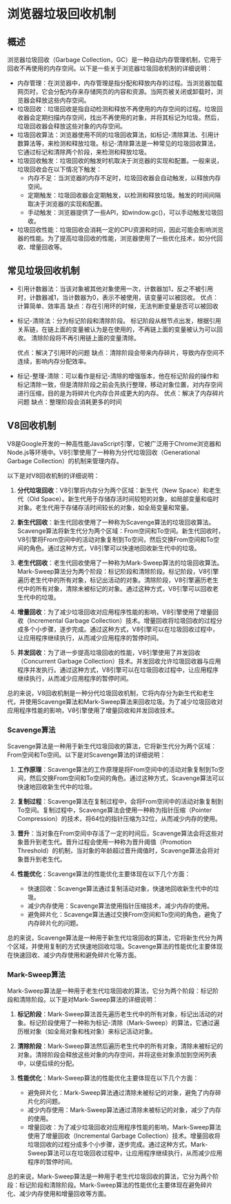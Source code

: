 # 浏览器垃圾回收机制
## 概述
浏览器垃圾回收（Garbage Collection，GC）是一种自动内存管理机制，它用于回收不再使用的内存空间。以下是一些关于浏览器垃圾回收机制的详细说明：
* 内存管理：在浏览器中，内存管理是指分配和释放内存的过程。当浏览器加载网页时，它会分配内存来存储网页的内容和资源。当网页被关闭或卸载时，浏览器会释放这些内存空间。
* 垃圾回收：垃圾回收是指自动检测和释放不再使用的内存空间的过程。垃圾回收器会定期扫描内存空间，找出不再使用的对象，并将其标记为垃圾。然后，垃圾回收器会释放这些对象的内存空间。
* 垃圾回收算法：浏览器使用不同的垃圾回收算法，如标记-清除算法、引用计数算法等，来检测和释放垃圾。标记-清除算法是一种常见的垃圾回收算法，它通过标记和清除两个阶段，来检测和释放垃圾。
* 垃圾回收触发：垃圾回收的触发时机取决于浏览器的实现和配置。一般来说，垃圾回收会在以下情况下触发：
    * 内存不足：当浏览器的内存不足时，垃圾回收器会自动触发，以释放内存空间。
    * 定期触发：垃圾回收器会定期触发，以检测和释放垃圾。触发的时间间隔取决于浏览器的实现和配置。
    * 手动触发：浏览器提供了一些API，如window.gc()，可以手动触发垃圾回收。
* 垃圾回收性能：垃圾回收会消耗一定的CPU资源和时间，因此可能会影响浏览器的性能。为了提高垃圾回收的性能，浏览器使用了一些优化技术，如分代回收、增量回收等。

## 常见垃圾回收机制
* 引用计数器法：当该对象被其他对象使用一次，计数器加1，反之不被引用时，计数器减1，当计数器为0，表示不被使用，该变量可以被回收。
    优点：计算简单、效率高
    缺点：存在引用环的时候，无法判断变量是否可以被回收

* 标记-清除法：分为标记阶段和清除阶段。
    标记阶段从根节点出发，根据引用关系链，在链上面的变量被认为是在使用的，不再链上面的变量被认为可以回收。
    清除阶段将不再引用链上面的变量清除。    
    
    优点：解决了引用环的问题
    缺点：清除阶段会带来内存碎片，导致内存空间不连续，影响内存分配效率。

* 标记-整理-清除：可以看作是标记-清除的增强版本，他在标记阶段的操作和标记清除一致，但是清除阶段之前会先执行整理，移动对象位置，对内存空间进行压缩，目的是为将碎片化内存合并成更大的内存。
    优点：解决了内存碎片问题
    缺点：整理阶段会消耗更多的时间

## V8回收机制
V8是Google开发的一种高性能JavaScript引擎，它被广泛用于Chrome浏览器和Node.js等环境中。V8引擎使用了一种称为分代垃圾回收（Generational Garbage Collection）的机制来管理内存。

以下是对V8回收机制的详细说明：

1. **分代垃圾回收**：V8引擎将内存分为两个区域：新生代（New Space）和老生代（Old Space）。新生代用于存储存活时间较短的对象，如局部变量和临时对象。老生代用于存储存活时间较长的对象，如全局变量和常量。

2. **新生代回收**：新生代回收使用了一种称为Scavenge算法的垃圾回收算法。Scavenge算法将新生代分为两个区域：From空间和To空间。新生代回收时，V8引擎将From空间中的活动对象复制到To空间，然后交换From空间和To空间的角色。通过这种方式，V8引擎可以快速地回收新生代中的垃圾。

3. **老生代回收**：老生代回收使用了一种称为Mark-Sweep算法的垃圾回收算法。Mark-Sweep算法分为两个阶段：标记阶段和清除阶段。标记阶段，V8引擎遍历老生代中的所有对象，标记出活动的对象。清除阶段，V8引擎遍历老生代中的所有对象，清除未被标记的对象。通过这种方式，V8引擎可以回收老生代中的垃圾。

4. **增量回收**：为了减少垃圾回收对应用程序性能的影响，V8引擎使用了增量回收（Incremental Garbage Collection）技术。增量回收将垃圾回收的过程分成多个小步骤，逐步完成。通过这种方式，V8引擎可以在垃圾回收过程中，让应用程序继续执行，从而减少应用程序的暂停时间。

5. **并发回收**：为了进一步提高垃圾回收的性能，V8引擎使用了并发回收（Concurrent Garbage Collection）技术。并发回收允许垃圾回收器与应用程序并发执行。通过这种方式，V8引擎可以在垃圾回收过程中，让应用程序继续执行，从而减少应用程序的暂停时间。

总的来说，V8回收机制是一种分代垃圾回收机制，它将内存分为新生代和老生代，并使用Scavenge算法和Mark-Sweep算法来回收垃圾。为了减少垃圾回收对应用程序性能的影响，V8引擎使用了增量回收和并发回收技术。


### Scavenge算法
Scavenge算法是一种用于新生代垃圾回收的算法，它将新生代分为两个区域：From空间和To空间。以下是对Scavenge算法的详细说明：

1. **工作原理**：Scavenge算法的工作原理是将From空间中的活动对象复制到To空间，然后交换From空间和To空间的角色。通过这种方式，Scavenge算法可以快速地回收新生代中的垃圾。

2. **复制过程**：Scavenge算法在复制过程中，会将From空间中的活动对象复制到To空间。复制过程中，Scavenge算法会使用一种称为指针压缩（Pointer Compression）的技术，将64位的指针压缩为32位，从而减少内存的使用。

3. **晋升**：当对象在From空间中存活了一定的时间后，Scavenge算法会将这些对象晋升到老生代。晋升过程会使用一种称为晋升阈值（Promotion Threshold）的机制，当对象的年龄超过晋升阈值时，Scavenge算法会将对象晋升到老生代。

4. **性能优化**：Scavenge算法的性能优化主要体现在以下几个方面：

   - 快速回收：Scavenge算法通过复制活动对象，快速地回收新生代中的垃圾。
   - 减少内存使用：Scavenge算法使用指针压缩技术，减少内存的使用。
   - 避免碎片化：Scavenge算法通过交换From空间和To空间的角色，避免了内存碎片化的问题。

总的来说，Scavenge算法是一种用于新生代垃圾回收的算法，它将新生代分为两个区域，并使用复制的方式快速地回收垃圾。Scavenge算法的性能优化主要体现在快速回收、减少内存使用和避免碎片化等方面。

### Mark-Sweep算法
Mark-Sweep算法是一种用于老生代垃圾回收的算法，它分为两个阶段：标记阶段和清除阶段。以下是对Mark-Sweep算法的详细说明：

1. **标记阶段**：Mark-Sweep算法首先遍历老生代中的所有对象，标记出活动的对象。标记阶段使用了一种称为标记-清除（Mark-Sweep）的算法，它通过遍历根对象（如全局对象和栈对象）来标记活动对象。

2. **清除阶段**：Mark-Sweep算法然后遍历老生代中的所有对象，清除未被标记的对象。清除阶段会释放这些对象的内存空间，并将这些对象添加到空闲列表中，以便后续的分配。

3. **性能优化**：Mark-Sweep算法的性能优化主要体现在以下几个方面：

   - 避免碎片化：Mark-Sweep算法通过清除未被标记的对象，避免了内存碎片化的问题。
   - 减少内存使用：Mark-Sweep算法通过清除未被标记的对象，减少了内存的使用。
   - 增量回收：为了减少垃圾回收对应用程序性能的影响，Mark-Sweep算法使用了增量回收（Incremental Garbage Collection）技术。增量回收将垃圾回收的过程分成多个小步骤，逐步完成。通过这种方式，Mark-Sweep算法可以在垃圾回收过程中，让应用程序继续执行，从而减少应用程序的暂停时间。

总的来说，Mark-Sweep算法是一种用于老生代垃圾回收的算法，它分为两个阶段：标记阶段和清除阶段。Mark-Sweep算法的性能优化主要体现在避免碎片化、减少内存使用和增量回收等方面。